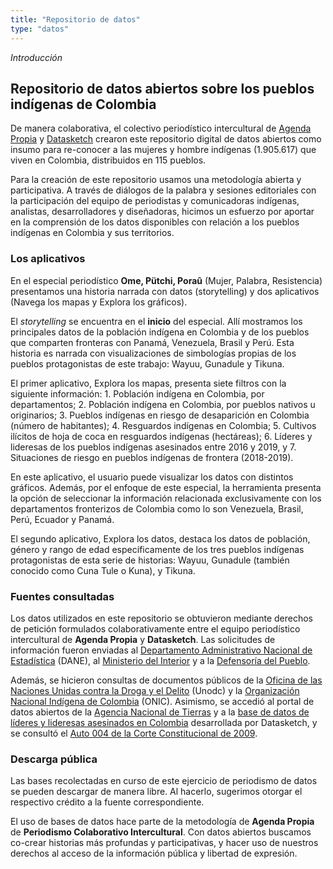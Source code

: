```yaml
---
title: "Repositorio de datos"
type: "datos"
---
```


*Introducción*

## Repositorio de datos abiertos sobre los pueblos indígenas de Colombia

De manera colaborativa, el colectivo periodístico intercultural de [Agenda Propia](http://www.agendapropia.co) y [Datasketch](https://www.datasketch.co/) crearon este repositorio digital de datos abiertos como insumo para re-conocer a las mujeres y hombre indígenas (1.905.617) que viven en Colombia, distribuidos en 115 pueblos.

Para la creación de este repositorio usamos una metodología abierta y participativa. A través de diálogos de la palabra y sesiones editoriales con la participación del equipo de periodistas y comunicadoras indígenas, analistas, desarrolladores y diseñadoras, hicimos un esfuerzo por aportar en la comprensión de los datos disponibles con relación a los pueblos indígenas en Colombia y sus territorios.

### Los aplicativos

En el especial periodístico **Ome, Pütchi, Poraû** (Mujer, Palabra, Resistencia) presentamos una historia narrada con datos (storytelling) y dos aplicativos (Navega los mapas y Explora los gráficos).

El *storytelling* se encuentra en el **inicio** del especial. Allí mostramos los principales datos de la población indígena en Colombia y de los pueblos que comparten fronteras con Panamá, Venezuela, Brasil y Perú. Esta historia es narrada con visualizaciones de simbologías propias de los pueblos protagonistas de este trabajo: Wayuu, Gunadule y Tikuna.

El primer aplicativo, Explora los mapas, presenta siete filtros con la siguiente información: 1. Población indígena en Colombia, por departamentos; 2. Población indígena en Colombia, por pueblos nativos u originarios; 3. Pueblos indígenas en riesgo de desaparición en Colombia (número de habitantes); 4. Resguardos indígenas en Colombia; 5. Cultivos ilícitos de hoja de coca en resguardos indígenas (hectáreas); 6. Líderes y lideresas de los pueblos indígenas asesinados entre 2016 y 2019, y 7. Situaciones de riesgo en pueblos indígenas de frontera (2018-2019).
 
En este aplicativo, el usuario puede visualizar los datos con distintos gráficos. Además, por el enfoque de este especial, la herramienta presenta la opción de seleccionar la información relacionada exclusivamente con los departamentos fronterizos de Colombia como lo son Venezuela, Brasil, Perú, Ecuador y Panamá.
 
El segundo aplicativo, Explora los datos, destaca los datos de población, género y rango de edad específicamente de los tres pueblos indígenas protagonistas de esta serie de historias: Wayuu, Gunadule (también conocido como Cuna Tule o Kuna), y Tikuna.

### Fuentes consultadas

Los datos utilizados en este repositorio se obtuvieron mediante derechos de petición formulados colaborativamente entre el equipo periodístico intercultural de **Agenda Propia** y **Datasketch**. Las solicitudes de información fueron enviadas al [Departamento Administrativo Nacional de Estadística](https://www.dane.gov.co/) (DANE), al [Ministerio del Interior](https://www.mininterior.gov.co/) y a la [Defensoría del Pueblo](https://www.defensoria.gov.co/).

Además, se hicieron consultas de documentos públicos de la [Oficina de las Naciones Unidas contra la Droga y el Delito](https://www.unodc.org/colombia/es/index.html) (Unodc) y la [Organización Nacional Indígena de Colombia](https://www.onic.org.co/) (ONIC). Asimismo, se accedió al portal de datos abiertos de la [Agencia Nacional de Tierras](https://data-agenciadetierras.opendata.arcgis.com/datasets/resguardos-ind%C3%ADgenas) y a la [base de datos de líderes y lideresas asesinados en Colombia](http://lideres-sociales.datasketch.co/) desarrollada por Datasketch, y se consultó el [Auto 004 de la Corte Constitucional de 2009](https://www.corteconstitucional.gov.co/relatoria/autos/2009/a004-09.htm).

### Descarga pública

Las bases recolectadas en curso de este ejercicio de periodismo de datos se pueden descargar de manera libre. Al hacerlo, sugerimos otorgar el respectivo crédito a la fuente correspondiente.
 
El uso de bases de datos hace parte de la metodología de **Agenda Propia** de **Periodismo Colaborativo Intercultural**. Con datos abiertos buscamos co-crear historias más profundas y participativas, y hacer uso de nuestros derechos al acceso de la información pública y libertad de expresión.
